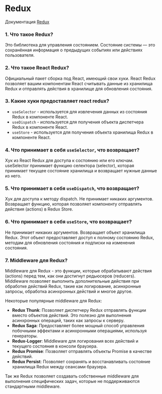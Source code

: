 # Redux

Документация [Redux](https://reactdev.ru/libs/redux/)

### 1. Что такое Redux?

Это библиотека для управления состоянием. Состояние системы — это
сохранённая информация о предыдущих событиях или действиях пользователя.

### 2. Что такое React Redux?

Официальный пакет сборка под React, имеющий свои хуки. React Redux позволяет вашим компонентам React считывать данные из хранилища Redux и отправлять действия в хранилище для обновления состояния.

### 3. Какие хуки предоставляет react redux?

- `useSelector` - используется для извлечения данных из состояния Redux в компоненте React.
- `useDispatch` - используется для получения объекта диспетчера Redux в компоненте React.
- `useStore` - используется для получения объекта хранилища Redux в компоненте React.

### 4. Что принимает в себя `useSelector`, что возвращает?

Хук из React Redux для доступа к состоянию или его ключам.
useSelector принимает функцию селектора (selector), которая принимает текущее состояние хранилища и возвращает нужные данные из него.

### 5. Что принимает в себя `useDispatch`, что возвращает?

Хук для доступа к методу dispatch.
Не принимает никаких аргументов.
Возвращает функцию, которая позволяет компоненту отправлять действия (actions) в Redux Store.

### 6. Что принимает в себя `useStore`, что возвращает?

Не принимает никаких аргументов.
Возвращает объект хранилища Redux. Этот объект предоставляет доступ к полному состоянию Redux, методам для обновления состояния и подписки на изменения состояния.

### 7. Middleware для Redux?

Middleware для Redux - это функции, которые обрабатывают действия (actions) перед тем, как они достигнут редьюсеров (reducers). Middleware позволяет выполнить дополнительные действия при обработке действий Redux, такие как логирование, асинхронные запросы, обработка асинхронных действий и многое другое.

Некоторые популярные middleware для Redux:

- **Redux Thunk**: Позволяет диспетчеру Redux отправлять функции вместо объектов действий. Это полезно для выполнения асинхронных операций, таких как запросы к серверу.
- **Redux Saga**: Предоставляет более мощный способ управления побочными эффектами и асинхронными операциями, используя генераторы.
- **Redux-Logger**: Middleware для логирования всех действий и текущего состояния в консоли браузера.
- **Redux Promise**: Позволяет отправлять объекты Promise в качестве действий. 
- **Redux Persist**: Позволяет сохранять и восстанавливать состояние хранилища Redux между сеансами браузера.

Так же Redux позволяет создавать собственные middleware для выполнения специфических задач, которые не поддерживаются стандартными middleware.
